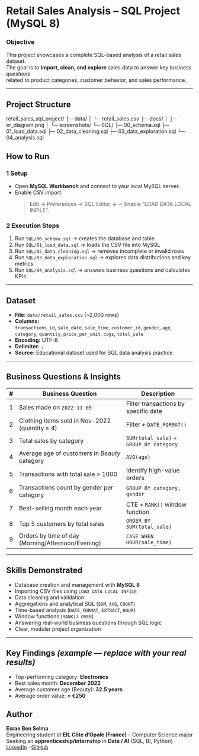 #  Retail Sales Analysis – SQL Project (MySQL 8)

###  Objective  
This project showcases a complete SQL-based analysis of a retail sales dataset.  
The goal is to **import, clean, and explore** sales data to answer key *business questions*  
related to product categories, customer behavior, and sales performance.

---

##  Project Structure
retail_sales_sql_project/
├─ data/
│ └─ retail_sales.csv
├─ docs/
│ ├─ er_diagram.png
│ └─ screenshots/
└─ SQL/
├─ 00_schema.sql
├─ 01_load_data.sql
├─ 02_data_cleaning.sql
├─ 03_data_exploration.sql
└─ 04_analysis.sql



##  How to Run

### 1️ Setup
- Open **MySQL Workbench** and connect to your local MySQL server.  
- Enable CSV import:  
  > Edit → Preferences → SQL Editor → ✓ Enable “LOAD DATA LOCAL INFILE”.

### 2️ Execution Steps
1. Run `SQL/00_schema.sql` → creates the database and table  
2. Run `SQL/01_load_data.sql` → loads the CSV file into MySQL  
3. Run `SQL/02_data_cleaning.sql` → removes incomplete or invalid rows  
4. Run `SQL/03_data_exploration.sql` → explores data distributions and key metrics  
5. Run `SQL/04_analysis.sql` → answers business questions and calculates KPIs  

---

##  Dataset

- **File:** `data/retail_sales.csv` (~2,000 rows)  
- **Columns:**  
  `transactions_id`, `sale_date`, `sale_time`, `customer_id`, `gender`, `age`,  
  `category`, `quantity`, `price_per_unit`, `cogs`, `total_sale`  
- **Encoding:** UTF-8  
- **Delimiter:** `;`  
- **Source:** Educational dataset used for SQL data analysis practice  

---

##  Business Questions & Insights

| # | Business Question | Description |
|---|--------------------|-------------|
| 1 | Sales made on `2022-11-05` | Filter transactions by specific date |
| 2 | Clothing items sold in Nov-2022 (quantity ≥ 4) | Filter + `DATE_FORMAT()` |
| 3 | Total sales by category | `SUM(total_sale)` + `GROUP BY category` |
| 4 | Average age of customers in *Beauty* category | `AVG(age)` |
| 5 | Transactions with total sale > 1000 | Identify high-value orders |
| 6 | Transactions count by gender per category | `GROUP BY category, gender` |
| 7 | Best-selling month each year | CTE + `RANK()` window function |
| 8 | Top 5 customers by total sales | `ORDER BY SUM(total_sale)` |
| 9 | Orders by time of day (Morning/Afternoon/Evening) | `CASE WHEN HOUR(sale_time)` |

---

##  Skills Demonstrated

- Database creation and management with **MySQL 8**  
- Importing CSV files using `LOAD DATA LOCAL INFILE`  
- Data cleaning and validation  
- Aggregations and analytical SQL (`SUM`, `AVG`, `COUNT`)  
- Time-based analysis (`DATE_FORMAT`, `EXTRACT`, `HOUR`)  
- Window functions (`RANK() OVER`)  
- Answering real-world business questions through SQL logic  
- Clear, modular project organization  

---

##  Key Findings *(example — replace with your real results)*

-  Top-performing category: **Electronics**  
-  Best sales month: **December 2022**  
-  Average customer age (Beauty): **32.5 years**  
-  Average order value: **≈ €250**


##  Author

**Esrae Ben Selma**  
Engineering student at **EIL Côte d’Opale (France)** – Computer Science major  
 Seeking an **apprenticeship/internship** in **Data / AI** (SQL, BI, Python)  
 [LinkedIn](https://www.linkedin.com/) · [GitHub](https://github.com/esrabs)

